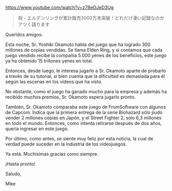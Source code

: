https://www.youtube.com/watch?v=z78eOJeD3Ug

> 祝・エルデンリングが累計販売3000万本突破！どれだけ凄い記録なのかアツく語ります

Queridos amigos:

Esta noche, Sr. Yoshiki Okamoto habla del juego que ha logrado 300 millones de copias vendidas. Se llama Elden Ring, y si contamos que cada juego vendido recibe la compañía 5.000 yenes de los beneficios, este juego ya ha obtenido 15 trillones yenes en total.

Entonces, desde luego, le interesa jugarlo a Sr. Okamoto aparte de probarlo a través de su tutorial, si bien cuenta que la dificultad es demasiada para él según las escenas en los vídeos que ha visto. 

No obstante, como el juego ha ganado mucho para la empresa y además ha recibido muchos premios, Sr. Okamoto espera jugarlo pronto.

También, Sr. Okamoto comparaba  este juego de FromSoftware con algunos de Capcom. Indica que la primera entrega de la serie Biohazard sólo pudo vender 2 millones copias en Japón, y el Street Fighter 2, sólo 6,3 millones en todo el mundo. Entonces, como intenta retirarse después de dos años, quería ingresar en este juego.

Por último, como antes, se siente muy feliz por esta noticia, la cual de verdad puede suceder en la industria de los videojuegos.

Ya está. Muchísimas gracias como siempre.

¡Hasta pronto!

Saludo,

Mike 
